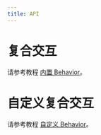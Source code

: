 ```yaml
---
title: API
---
```


# 复合交互

请参考教程 [内置 Behavior](/en/docs/manual/middle/states/default-behavior)。

# 自定义复合交互

请参考教程 [自定义 Behavior](/en/docs/manual/middle/states/custom-behavior)。
